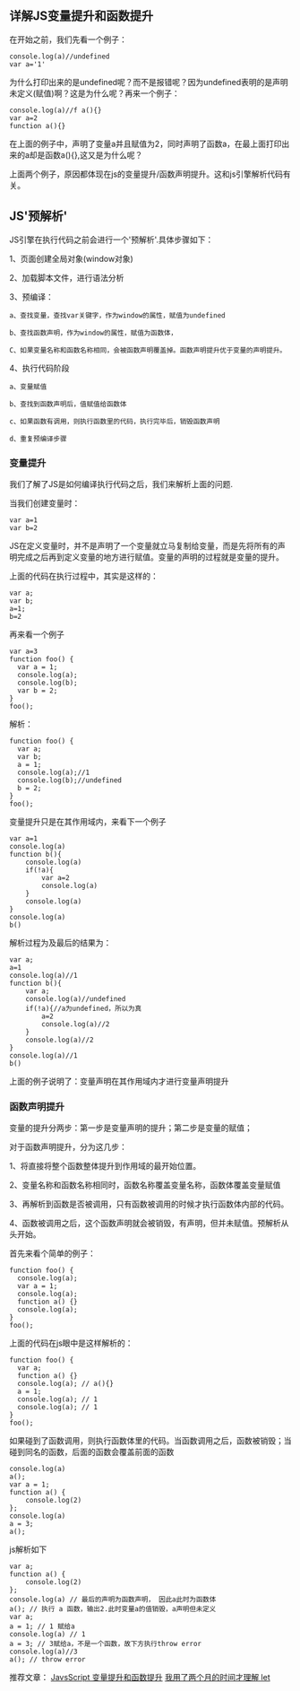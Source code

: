 ## 详解JS变量提升和函数提升

在开始之前，我们先看一个例子：

```
console.log(a)//undefined
var a='1'
```

为什么打印出来的是undefined呢？而不是报错呢？因为undefined表明的是声明未定义(赋值)啊？这是为什么呢？再来一个例子：

```
console.log(a)//f a(){}
var a=2
function a(){}
```
在上面的例子中，声明了变量a并且赋值为2，同时声明了函数a，在最上面打印出来的a却是函数a(){},这又是为什么呢？

上面两个例子，原因都体现在js的变量提升/函数声明提升。这和js引擎解析代码有关。

## JS'预解析'

JS引擎在执行代码之前会进行一个'预解析'.具体步骤如下：

1、页面创建全局对象(window对象)

2、加载脚本文件，进行语法分析

3、预编译：

    a、查找变量，查找var关键字，作为window的属性，赋值为undefined

    b、查找函数声明，作为window的属性，赋值为函数体，

    C、如果变量名称和函数名称相同，会被函数声明覆盖掉。函数声明提升优于变量的声明提升。

4、执行代码阶段

    a、变量赋值

    b、查找到函数声明后，值赋值给函数体

    c、如果函数有调用，则执行函数里的代码，执行完毕后，销毁函数声明

    d、重复预编译步骤


### 变量提升

我们了解了JS是如何编译执行代码之后，我们来解析上面的问题.

当我们创建变量时：

```
var a=1
var b=2
```

JS在定义变量时，并不是声明了一个变量就立马复制给变量，而是先将所有的声明完成之后再到定义变量的地方进行赋值。变量的声明的过程就是变量的提升。

上面的代码在执行过程中，其实是这样的：

```
var a;
var b;
a=1;
b=2
```

再来看一个例子

```
var a=3
function foo() {
  var a = 1;
  console.log(a);
  console.log(b);
  var b = 2;
}
foo();
```

解析：

```
function foo() {
  var a;
  var b;
  a = 1;
  console.log(a);//1
  console.log(b);//undefined
  b = 2;
}
foo();
```
变量提升只是在其作用域内，来看下一个例子

```
var a=1
console.log(a)
function b(){
    console.log(a)
    if(!a){
        var a=2
        console.log(a)
    }
    console.log(a)
}
console.log(a)
b()
```

解析过程为及最后的结果为：

```
var a;
a=1
console.log(a)//1
function b(){
    var a;
    console.log(a)//undefined
    if(!a){//a为undefined，所以为真
        a=2
        console.log(a)//2
    }
    console.log(a)//2
}
console.log(a)//1
b()
```

上面的例子说明了：变量声明在其作用域内才进行变量声明提升

### 函数声明提升

变量的提升分两步：第一步是变量声明的提升；第二步是变量的赋值；

对于函数声明提升，分为这几步：

1、将直接将整个函数整体提升到作用域的最开始位置。

2、变量名称和函数名称相同时，函数名称覆盖变量名称，函数体覆盖变量赋值

3、再解析到函数是否被调用，只有函数被调用的时候才执行函数体内部的代码。

4、函数被调用之后，这个函数声明就会被销毁，有声明，但并未赋值。预解析从头开始。

首先来看个简单的例子：

```
function foo() {
  console.log(a);
  var a = 1;
  console.log(a);
  function a() {}
  console.log(a);
}
foo();
```
上面的代码在js眼中是这样解析的：

```
function foo() {
  var a;
  function a() {}
  console.log(a); // a(){}
  a = 1;
  console.log(a); // 1
  console.log(a); // 1
}
foo();
```

如果碰到了函数调用，则执行函数体里的代码。当函数调用之后，函数被销毁；当碰到同名的函数，后面的函数会覆盖前面的函数

```
console.log(a) 
a(); 
var a = 1;
function a() {    
    console.log(2)
};
console.log(a) 
a = 3;
a(); 
```

js解析如下

```
var a;
function a() {    
    console.log(2)
};
console.log(a) // 最后的声明为函数声明， 因此a此时为函数体
a(); // 执行 a 函数，输出2.此时变量a的值销毁，a声明但未定义
var a;
a = 1; // 1 赋给a
console.log(a) // 1
a = 3; // 3赋给a，不是一个函数，故下方执行throw error
console.log(a)//3
a(); // throw error
```

推荐文章：
    [JavsScript 变量提升和函数提升](https://towind.fun/2021/05/10/js-hoisting/)
    [我用了两个月的时间才理解 let](https://fangyinghang.com/let-in-js/)










